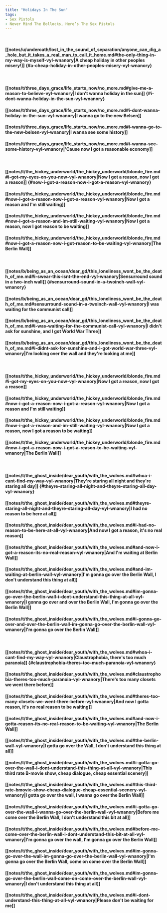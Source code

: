 ```yaml
---
title: "Holidays In The Sun"
tags:
- Sex Pistols
- Never Mind The Bollocks, Here’s The Sex Pistols
---
```

&nbsp;
#### [[notes/u/underoath/lost_in_the_sound_of_separation/anyone_can_dig_a_hole_but_it_takes_a_real_man_to_call_it_home.md#the-only-thing-in-my-way-is-myself-vyl-wnanory|A cheap holiday in other peoples misery!]] {#a-cheap-holiday-in-other-peoples-misery-vyl-wnanory}
&nbsp;
#### [[notes/t/three_days_grace/life_starts_now/no_more.md#give-me-a-reason-to-believe-vyl-wnanory|I don't wanna holiday in the sun]] {#i-dont-wanna-holiday-in-the-sun-vyl-wnanory}
#### [[notes/t/three_days_grace/life_starts_now/no_more.md#i-dont-wanna-holiday-in-the-sun-vyl-wnanory|I wanna go to the new Belsen]]
#### [[notes/t/three_days_grace/life_starts_now/no_more.md#i-wanna-go-to-the-new-belsen-vyl-wnanory|I wanna see some history]]
#### [[notes/t/three_days_grace/life_starts_now/no_more.md#i-wanna-see-some-history-vyl-wnanory|'Cause now I got a reasonable economy]]
&nbsp;
#### [[notes/t/the_hickey_underworld/the_hickey_underworld/blonde_fire.md#i-got-my-eyes-on-you-now-vyl-wnanory|Now I got a reason, now I got a reason]] {#now-i-got-a-reason-now-i-got-a-reason-vyl-wnanory}
#### [[notes/t/the_hickey_underworld/the_hickey_underworld/blonde_fire.md#now-i-got-a-reason-now-i-got-a-reason-vyl-wnanory|Now I got a reason and I'm still waiting]]
#### [[notes/t/the_hickey_underworld/the_hickey_underworld/blonde_fire.md#now-i-got-a-reason-and-im-still-waiting-vyl-wnanory|Now I got a reason, now I got reason to be waiting]]
#### [[notes/t/the_hickey_underworld/the_hickey_underworld/blonde_fire.md#now-i-got-a-reason-now-i-got-reason-to-be-waiting-vyl-wnanory|The Berlin Wall]]
&nbsp;
#### [[notes/b/being_as_an_ocean/dear_gd/this_loneliness_wont_be_the_death_of_me.md#i-swear-this-isnt-the-end-vyl-wnanory|Sensurround sound in a two-inch wall]] {#sensurround-sound-in-a-twoinch-wall-vyl-wnanory}
#### [[notes/b/being_as_an_ocean/dear_gd/this_loneliness_wont_be_the_death_of_me.md#sensurround-sound-in-a-twoinch-wall-vyl-wnanory|I was waiting for the communist call]]
#### [[notes/b/being_as_an_ocean/dear_gd/this_loneliness_wont_be_the_death_of_me.md#i-was-waiting-for-the-communist-call-vyl-wnanory|I didn't ask for sunshine, and I got World War Three]]
#### [[notes/b/being_as_an_ocean/dear_gd/this_loneliness_wont_be_the_death_of_me.md#i-didnt-ask-for-sunshine-and-i-got-world-war-three-vyl-wnanory|I'm looking over the wall and they're looking at me]]
&nbsp;
#### [[notes/t/the_hickey_underworld/the_hickey_underworld/blonde_fire.md#i-got-my-eyes-on-you-now-vyl-wnanory|Now I got a reason, now I got a reason]]
#### [[notes/t/the_hickey_underworld/the_hickey_underworld/blonde_fire.md#now-i-got-a-reason-now-i-got-a-reason-vyl-wnanory|Now I got a reason and I'm still waiting]]
#### [[notes/t/the_hickey_underworld/the_hickey_underworld/blonde_fire.md#now-i-got-a-reason-and-im-still-waiting-vyl-wnanory|Now I got a reason, now I got a reason to be waiting]]
#### [[notes/t/the_hickey_underworld/the_hickey_underworld/blonde_fire.md#now-i-got-a-reason-now-i-got-a-reason-to-be-waiting-vyl-wnanory|The Berlin Wall]]
&nbsp;
#### [[notes/t/the_ghost_inside/dear_youth/with_the_wolves.md#whoa-i-cant-find-my-way-vyl-wnanory|They're staring all night and they're staring all day]] {#theyre-staring-all-night-and-theyre-staring-all-day-vyl-wnanory}
#### [[notes/t/the_ghost_inside/dear_youth/with_the_wolves.md#theyre-staring-all-night-and-theyre-staring-all-day-vyl-wnanory|I had no reason to be here at all]]
#### [[notes/t/the_ghost_inside/dear_youth/with_the_wolves.md#i-had-no-reason-to-be-here-at-all-vyl-wnanory|And now I got a reason, it's no real reason]]
#### [[notes/t/the_ghost_inside/dear_youth/with_the_wolves.md#and-now-i-got-a-reason-its-no-real-reason-vyl-wnanory|And I'm waiting at Berlin Wall]]
#### [[notes/t/the_ghost_inside/dear_youth/with_the_wolves.md#and-im-waiting-at-berlin-wall-vyl-wnanory|I'm gonna go over the Berlin Wall, I don't understand this thing at all]]
#### [[notes/t/the_ghost_inside/dear_youth/with_the_wolves.md#im-gonna-go-over-the-berlin-wall-i-dont-understand-this-thing-at-all-vyl-wnanory|I gonna go over and over the Berlin Wall, I'm gonna go over the Berlin Wall]]
#### [[notes/t/the_ghost_inside/dear_youth/with_the_wolves.md#i-gonna-go-over-and-over-the-berlin-wall-im-gonna-go-over-the-berlin-wall-vyl-wnanory|I'm gonna go over the Berlin Wall]]
&nbsp;
#### [[notes/t/the_ghost_inside/dear_youth/with_the_wolves.md#whoa-i-cant-find-my-way-vyl-wnanory|Claustrophobia, there's too much paranoia]] {#claustrophobia-theres-too-much-paranoia-vyl-wnanory}
#### [[notes/t/the_ghost_inside/dear_youth/with_the_wolves.md#claustrophobia-theres-too-much-paranoia-vyl-wnanory|There's too many closets we went there before]]
#### [[notes/t/the_ghost_inside/dear_youth/with_the_wolves.md#theres-too-many-closets-we-went-there-before-vyl-wnanory|And now I gotta reason, it's no real reason to be waiting]]
#### [[notes/t/the_ghost_inside/dear_youth/with_the_wolves.md#and-now-i-gotta-reason-its-no-real-reason-to-be-waiting-vyl-wnanory|The Berlin Wall]]
#### [[notes/t/the_ghost_inside/dear_youth/with_the_wolves.md#the-berlin-wall-vyl-wnanory|I gotta go over the Wall, I don't understand this thing at all]]
#### [[notes/t/the_ghost_inside/dear_youth/with_the_wolves.md#i-gotta-go-over-the-wall-i-dont-understand-this-thing-at-all-vyl-wnanory|This third rate B-movie show, cheap dialogue, cheap essential scenery]]
#### [[notes/t/the_ghost_inside/dear_youth/with_the_wolves.md#this-third-rate-bmovie-show-cheap-dialogue-cheap-essential-scenery-vyl-wnanory|I gotta go over the wall, I wanna go over the Berlin Wall]]
#### [[notes/t/the_ghost_inside/dear_youth/with_the_wolves.md#i-gotta-go-over-the-wall-i-wanna-go-over-the-berlin-wall-vyl-wnanory|Before me come over the Berlin Wall, I don't understand this bit at all]]
#### [[notes/t/the_ghost_inside/dear_youth/with_the_wolves.md#before-me-come-over-the-berlin-wall-i-dont-understand-this-bit-at-all-vyl-wnanory|I'm gonna go over the wall, I'm gonna go over the Berlin Wall]]
#### [[notes/t/the_ghost_inside/dear_youth/with_the_wolves.md#im-gonna-go-over-the-wall-im-gonna-go-over-the-berlin-wall-vyl-wnanory|I'm gonna go over the Berlin Wall, come on come over the Berlin Wall]]
#### [[notes/t/the_ghost_inside/dear_youth/with_the_wolves.md#im-gonna-go-over-the-berlin-wall-come-on-come-over-the-berlin-wall-vyl-wnanory|I don't understand this thing at all]]
#### [[notes/t/the_ghost_inside/dear_youth/with_the_wolves.md#i-dont-understand-this-thing-at-all-vyl-wnanory|Please don't be waiting for me]]
